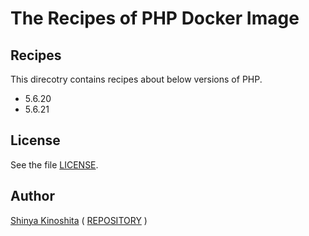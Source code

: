 # The Recipes of PHP Docker Image

## Recipes

This direcotry contains recipes about below versions of PHP.

* 5.6.20
* 5.6.21

## License

See the file [LICENSE](../../LICENSE).

## Author

[Shinya Kinoshita](http://www.shinyakinoshita.com) ( [REPOSITORY](http://www.repositories.jp) )
